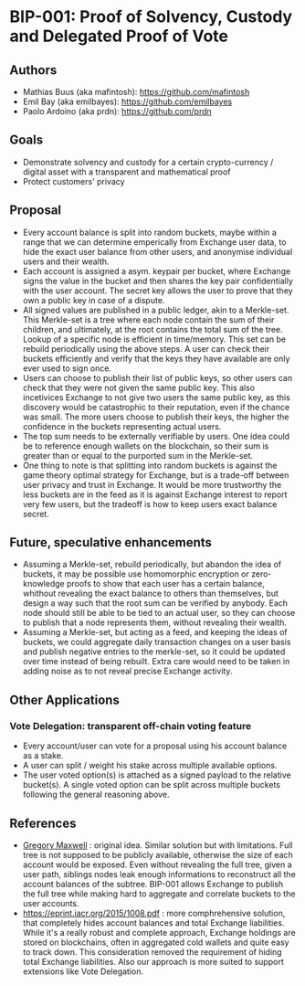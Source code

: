 # BIP-001: Proof of Solvency, Custody and Delegated Proof of Vote

## Authors
* Mathias Buus (aka mafintosh): https://github.com/mafintosh
* Emil Bay (aka emilbayes): https://github.com/emilbayes
* Paolo Ardoino (aka prdn): https://github.com/prdn

## Goals
* Demonstrate solvency and custody for a certain crypto-currency / digital asset with a transparent and mathematical proof
* Protect customers' privacy

## Proposal

* Every account balance is split into random buckets, maybe within a range that we can determine emperically from Exchange user data, to hide the exact user balance from other users, and anonymise individual users and their wealth.
* Each account is assigned a asym. keypair per bucket, where Exchange signs the value in the bucket and then shares the key pair confidentially with the user account. The secret key allows the user to prove that they own a public key in case of a dispute.
* All signed values are published in a public ledger, akin to a Merkle-set. This Merkle-set is a tree where each node contain the sum of their children, and ultimately, at the root contains the total sum of the tree. Lookup of a specific node is efficient in time/memory. This set can be rebuild periodically using the above steps.
  A user can check their buckets efficiently and verify that the keys they have available are only ever used to sign once.
* Users can choose to publish their list of public keys, so other users can check that they were not given the same public key. This also incetivices Exchange to not give two users the same public key, as this discovery would be catastrophic to their reputation, even if the chance was small. The more users choose to publish their keys, the higher the confidence in the buckets representing actual users.
* The top sum needs to be externally verifiable by users. One idea could be to reference enough wallets on the blockchain, so their sum is greater than or equal to the purported sum in the Merkle-set.
* One thing to note is that splitting into random buckets is against the game theory optimal strategy for Exchange, but is a trade-off between user privacy and trust in Exchange.
  It would be more trustworthy the less buckets are in the feed as it is against Exchange interest to report very few users, but the tradeoff is how to keep users exact balance secret.
  
  
## Future, speculative enhancements

* Assuming a Merkle-set, rebuild periodically, but abandon the idea of buckets, it may be possible use homomorphic encryption or zero-knowledge proofs to show that each user has a certain balance, whithout revealing the exact balance to others than themselves, but design a way such that the root sum can be verified by anybody.
  Each node should still be able to be tied to an actual user, so they can choose to publish that a node represents them, without revealing their wealth.
* Assuming a Merkle-set, but acting as a feed, and keeping the ideas of buckets, we could aggregate daily transaction changes on a user basis and publish negative entries to the merkle-set, so it could be updated over time instead of being rebuilt.
  Extra care would need to be taken in adding noise as to not reveal precise Exchange activity.
  
  
## Other Applications

### Vote Delegation: transparent off-chain voting feature

* Every account/user can vote for a proposal using his account balance as a stake.
* A user can split / weight his stake across multiple available options.
* The user voted option(s) is attached as a signed payload to the relative bucket(s). A single voted option can be split across multiple buckets following the general reasoning above.


 ## References
 
 * [Gregory Maxwell](https://github.com/gmaxwell) : original idea. Similar solution but with limitations.
 Full tree is not supposed to be publicly available, otherwise the size of each account would be exposed. Even without revealing the full tree, given a user path, siblings nodes leak enough informations to reconstruct all the account balances of the subtree.
 BIP-001 allows Exchange to publish the full tree while making hard to aggregate and correlate buckets to the user accounts.
 * https://eprint.iacr.org/2015/1008.pdf : more comphrehensive solution, that completely hides account balances and total Exchange liabilities. While it's a really robust and complete approach, Exchange holdings are stored on blockchains, often in aggregated cold wallets and quite easy to track down. This consideration removed the requirement of hiding total Exchange liabilities. Also our approach is more suited to support extensions like Vote Delegation.
